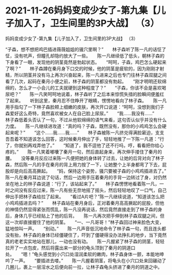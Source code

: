 # 2021-11-26妈妈变成少女了-第九集【儿子加入了，卫生间里的3P大战】 （3）



妈妈变成少女了-第九集【儿子加入了，卫生间里的3P大战】 （3）




“子森，想不想把鸡巴插进薇薇姐姐的骚穴里啊？”　　林子森听了陈一凡的话怔了怔，没有吭声，但瞳孔却隐约放大了一些。　　陈一凡继续低了低头，朝林子森的下身看了一眼，发现他的阴茎竟然是勃起状态。　　“呵呵，子森，鸡巴怎么硬起来了啊？”　　林子森蹲在秦月身下口交的时候，他的阴茎是疲软的，因为刚刚才射精，所以阴茎并没有马上再次兴奋起来，陈一凡进来之后也专门往林子森双腿之间看了几次，起码在秦月小便之前，林子森的阴茎都没有勃起。　　“刚才明明还软绵绵的，怎么才一小会儿的工夫就硬到这种程度了？”　　“子森，你该不会是喜欢喝尿吧？”　　陈一凡笑呵呵地说着，林子森听了之后本来惊慌失措的脸瞬间便羞红了起来。　　听到这里，秦月忍不住睁开了眼睛，愣愣地看向了林子森。　　陈一凡用手指勾了一下林子森脸颊上细嫩的皮肤，再次开口说道：“呵呵，没想到我们子森爱好这么奇特，竟然喜欢被女人在自己脸上尿尿。”　　“我……我没有……”　　林子森低着头否认了一句，不过从他软绵绵的语气来看，这句否认似乎并没有什么力度。　　陈一凡继续进攻道：“真的吗？子森，既然没有，那你的小鸡鸡怎么会硬起来呢？”　　“这个……我……我……”　　林子森被陈一凡挤兑得满脸窘迫，支支吾吾着不知道该怎么回答，这时候秦月伸出了手，轻轻地推了一下陈一凡道：“行了，你就别再戏弄他了。”　　“知道了，我不逗他了还不行吗，哼，看看把你给心疼的。”　　陈一凡笑着嘟囔了秦月一句，然后直起身来，再次伸手搂住了秦月的腰。　　没等秦月反应过来陈一凡便把她的身体转了过去，让她的后背对向了林子森，然后陈一凡的手在秦月的背上用力按了一下，让她整个上半身都弯了下去，屁股却是向后高高撅起。　　“妈，保持这个姿势，骚穴要被子森的小鸡鸡插进去了。”　　陈一凡在秦月耳边说了句话，然后一边用手压着秦月的手背一边转过了身，对仍然坐在地上的林子森说道：“行了，该站起来了。”　　林子森愣愣地看着陈一凡，一时之间没有反应过来，陈一凡有些无奈地摇了摇头，然后轻轻地叹了一口气，自己伸出手把林子森给拉了起来。　　“看过A片吧？”陈一凡继续说道，“知道该怎么把小鸡鸡插进去吗？”　　林子森站在秦月身后，正对着秦月高高撅起的屁股，但他的神情仍然显得紧张而慌乱，陈一凡没再说话，然后竟然直接走到了林子森的身后，身体几乎已经贴上了他的后背。　　陈一凡再次把手伸到林子森双腿之间，但这一次却直接握住了他的阴茎。　　“一、一凡哥哥！”林子森回过神来脸色大变，猛地惊叫一声。　　“别动。”　　陈一凡声音低沉地命令了林子森一句，而且连头都没有抬，林子森的身体已经僵硬住了，吓到了僵硬得没办法挣扎的地步，当下竟然真的老老实实地站在那儿，一动也没有动。　　陈一凡握紧了林子森的阴茎，轻轻拉开了一点包皮，然后将露出来一部分的龟头顶到了秦月的阴道口处。　　“嗯！”龟头感觉到小穴口处湿润柔软的嫩肉，林子森身体一颤，本能地呻吟了一声。　　“要插进去喽。”　　陈一凡握着阴茎，将龟头在小穴口处来回碾动了几圈儿，裹上一层淫水之后便向前一拉，让林子森龟头挤进了秦月的阴道之中。





